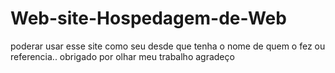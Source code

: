 # Web-site-Hospedagem-de-Web
poderar usar esse site como seu desde que tenha o nome de quem o fez ou referencia.. obrigado por olhar meu trabalho agradeço
